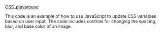 <a href="https://psmicro.netlify.app/">CSS_playaround</a>

This code is an example of how to use JavaScript to update CSS variables based on user input. The code includes controls for changing the spacing, blur, and base color of an image.
